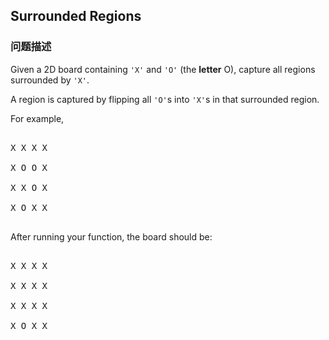 ## Surrounded Regions  
### 问题描述

Given a 2D board containing `'X'` and `'O'` (the **letter** O), capture all regions surrounded by `'X'`.

A region is captured by flipping all `'O'`s into `'X'`s in that surrounded region.



For example,<br />
<pre>
X X X X
X O O X
X X O X
X O X X
</pre>



After running your function, the board should be:
<pre>
X X X X
X X X X
X X X X
X O X X
</pre>

